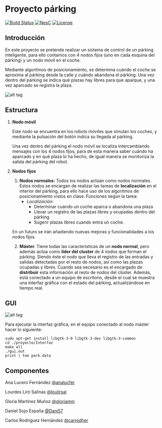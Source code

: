 # Proyecto párking
[![Build Status](https://travis-ci.org/carrodher/tinyOS.svg?branch=master)](https://travis-ci.org/carrodher/tinyOS)
[![NesC](https://img.shields.io/badge/NesC-1.3.5-red.svg)](http://nescc.sourceforge.net/)
[![License](https://img.shields.io/badge/License-GNU-yellow.svg)](https://github.com/carrodher/tinyOS/blob/master/LICENSE.markdown)

## Introducción
En este proyecto se pretende realizar un sistema de control de un párking inteligente, para ello contamos con 4 nodos fijos (uno en cada esquina del párking) y un nodo móvil en el coche.

Mediante algoritmos de posicionamiento, se determina cuándo el coche se aproxima al párking desde la calle y cuándo abandona el párking. Una vez dentro del párking se indica qué plazas hay libres para que aparque, y una vez aparcado se registra la plaza.

![alt tag](https://github.com/carrodher/tinyOS/blob/master/src/Docs/Diagramas/esquemaInicial.png "Esquema inicial")


## Estructura
1. **Nodo móvil**

    Este nodo se encuentra en los robots móviles que simulan los coches, y mediante la pulsación del botón indica su llegada al párking.

    Una vez dentro del párking el nodo móvil se localiza intercambiando mensajes con los 4 nodos fijos, para de esta manera saber cuándo ha aparcado y en qué plaza lo ha hecho, de igual manera se monitoriza la salida del párking del robot.

2. **Nodos fijos**
    1. **Nodos normales:**
    Todos los nodos actúan como nodos normales. Estos nodos se encargan de realizar las tareas de **localización** en el interior del párking, para ello hace uso de los algoritmos de posicionamiento vistos en clase.
    Funciones según la tarea:
        - _Localización_:
            - Determinar cuándo un coche aparca o abandona una plaza
            - Llevar un registro de las plazas libres y ocupadas dentro del párking
            - Sugerir plazas libres cuando entra un coche.

     En un futuro se irán añadiendo nuevas mejoras y funcionalidades a los nodos fijos.

    2. **Máster**:
    Tiene todas las características de un **nodo normal**, pero además actúa como **líder del cluster** de 4 nodos que forman el párking. Siendo éste el nodo que lleva el registro de las entradas y salidas detectadas por el resto de nodos, así como las plazas ocupadas y libres. Cuando sea necesario es el encargado de **distribuir** esta información al resto de nodos del clúster. Además, está conectado a un equipo de escritorio, desde el cual se muestra una interfaz gráfica con el estado del párking, actualizándose en tiempo real.

## GUI

![alt tag](https://github.com/carrodher/tinyOS/blob/master/src/Docs/Diagramas/gui.png "GUI")

Para ejecutar la interfaz gráfica, en el equipo conectado al nodo máster hacer lo siguiente:
```shell
sudo apt-get install libgtk-3-0 libgtk-3-dev libgtk-3-common
cd ./proyecto/Interfaz
make all
./gui.out
print | tee park.data
```

## Componentes
Ana Lucero Fernández [@analucfer](https://github.com/analucfer "Ana")

Lourdes Liró Salinas [@loulirsal](https://github.com/loulirsal "Lourdes")

Gloria Martínez Muñoz [@gloriamm](https://github.com/gloriamm "Gloria")

Daniel Sojo España [@Dani57](https://github.com/Dani57 "Dani")

Carlos Rodríguez Hernández [@carrodher](https://github.com/carrodher "Carlos")
